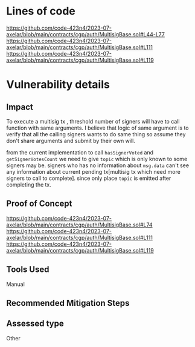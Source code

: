# Lines of code

https://github.com/code-423n4/2023-07-axelar/blob/main/contracts/cgp/auth/MultisigBase.sol#L44-L77
https://github.com/code-423n4/2023-07-axelar/blob/main/contracts/cgp/auth/MultisigBase.sol#L111
https://github.com/code-423n4/2023-07-axelar/blob/main/contracts/cgp/auth/MultisigBase.sol#L119


# Vulnerability details

## Impact
To execute a multisig tx , threshold number of signers will have to call function with same arguments. I believe that logic of same argument is to verify that all the calling signers wants to do same thing so assume they don't share arguments and submit by their own will.

from the current implementation to call `hasSignerVoted`  and `getSignerVotesCount` we need to give `topic` which is only known to some signers may be. signers who has no information about `msg.data` can't see any information about current pending tx[multisig tx which need more signers to call to complete].
since only place `topic` is emitted after completing the tx.

## Proof of Concept
https://github.com/code-423n4/2023-07-axelar/blob/main/contracts/cgp/auth/MultisigBase.sol#L74
https://github.com/code-423n4/2023-07-axelar/blob/main/contracts/cgp/auth/MultisigBase.sol#L111
https://github.com/code-423n4/2023-07-axelar/blob/main/contracts/cgp/auth/MultisigBase.sol#L119
## Tools Used
Manual
## Recommended Mitigation Steps


## Assessed type

Other